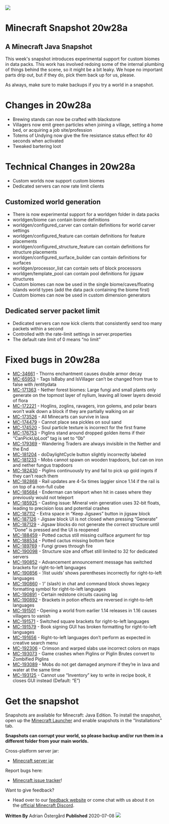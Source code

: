 ![](https://www.minecraft.net/content/dam/games/minecraft/screenshots/snapshot-20w28-header.jpg)
# Minecraft Snapshot 20w28a
## A Minecraft Java Snapshot

This week's snapshot introduces experimental support for custom biomes in data packs. This work has involved redoing some of the internal plumbing of things behind the scene, so it might be a bit leaky. We hope no important parts drip out, but if they do, pick them back up for us, please. 

As always, make sure to make backups if you try a world in a snapshot.

# Changes in 20w28a


- Brewing stands can now be crafted with blackstone
- Villagers now emit green particles when joining a village, setting a home bed, or acquiring a job site/profession
- Totems of Undying now give the fire resistance status effect for 40 seconds when activated
- Tweaked bartering loot

# Technical Changes in 20w28a

- Custom worlds now support custom biomes
- Dedicated servers can now rate limit clients

## Customized world generation

- There is now experimental support for a worldgen folder in data packs
- worldgen/biome can contain biome definitions
- worldgen/configured_carver can contain definitions for world carver settings
- worldgen/configured_feature can contain definitions for feature placements
- worldgen/configured_structure_feature can contain definitions for structure placements
- worldgen/configured_surface_builder can contain definitions for surfaces
- worldgen/processor_list can contain sets of block processors
- worldgen/template_pool can contain pool definitions for jigsaw structures
- Custom biomes can now be used in the single biome/caves/floating islands world types (add the data pack containing the biome first)
- Custom biomes can now be used in custom dimension generators

## <a></a>Dedicated server packet limit

- Dedicated servers can now kick clients that consistently send too many packets within a second
- Controlled with the rate-limit settings in server.properties
- The default rate limit of 0 means “no limit”

# Fixed bugs in 20w28a


- [MC-34661](https://bugs.mojang.com/browse/MC-34661) - Thorns enchantment causes double armor decay
- [MC-65953](https://bugs.mojang.com/browse/MC-65953) - Tags IsBaby and IsVillager can’t be changed from true to false with /entitydata
- [MC-171363](https://bugs.mojang.com/browse/MC-171363) - Nether forest biomes: Large fungi and small plants only generate on the topmost layer of nylium, leaving all lower layers devoid of flora
- [MC-172221](https://bugs.mojang.com/browse/MC-172221) - Hoglins, zoglins, ravagers, iron golems, and polar bears won’t walk down a block if they are partially walking on air
- [MC-173526](https://bugs.mojang.com/browse/MC-173526) - All Minecarts can survive in lava
- [MC-174479](https://bugs.mojang.com/browse/MC-174479) - Cannot place sea pickles on soul sand
- [MC-174520](https://bugs.mojang.com/browse/MC-174520) - Soul particle texture is incorrect for the first frame
- [MC-176753](https://bugs.mojang.com/browse/MC-176753) - Piglins stand around dropped golden items if their “CanPickUpLoot” tag is set to “0b”
- [MC-179369](https://bugs.mojang.com/browse/MC-179369) - Wandering Traders are always invisible in the Nether and the End
- [MC-181204](https://bugs.mojang.com/browse/MC-181204) - doDaylightCycle button slightly incorrectly labeled
- [MC-181233](https://bugs.mojang.com/browse/MC-181233) - Mobs cannot spawn on wooden trapdoors, but can on iron and nether fungus trapdoors
- [MC-182430](https://bugs.mojang.com/browse/MC-182430) - Piglins continuously try and fail to pick up gold ingots if they can’t reach them
- [MC-182868](https://bugs.mojang.com/browse/MC-182868) - Rail updates are 4-5x times laggier since 1.14 if the rail is on top of a non-full cube
- [MC-185684](https://bugs.mojang.com/browse/MC-185684) - Enderman can teleport when hit in cases where they previously would not teleport
- [MC-185925](https://bugs.mojang.com/browse/MC-185925) - Casting issue: Mineral vein generation uses 32-bit floats, leading to precision loss and potential crashes
- [MC-187112](https://bugs.mojang.com/browse/MC-187112) - Extra space in “Keep Jigsaws” button in jigsaw block
- [MC-187126](https://bugs.mojang.com/browse/MC-187126) - Jigsaw block UI is not closed when pressing “Generate”
- [MC-187129](https://bugs.mojang.com/browse/MC-187129) - Jigsaw blocks do not generate the correct structure until “Done” is pressed and the UI is reopened
- [MC-188459](https://bugs.mojang.com/browse/MC-188459) - Potted cactus still missing cullface argument for top
- [MC-188534](https://bugs.mojang.com/browse/MC-188534) - Potted cactus missing bottom face
- [MC-189769](https://bugs.mojang.com/browse/MC-189769) - Fungi grows through fire
- [MC-190098](https://bugs.mojang.com/browse/MC-190098) - Structure size and offset still limited to 32 for dedicated servers
- [MC-190852](https://bugs.mojang.com/browse/MC-190852) - Advancement announcement message has switched brackets for right-to-left languages
- [MC-190856](https://bugs.mojang.com/browse/MC-190856) - ‘/list uuids’ shows parentheses incorrectly for right-to-left languages
- [MC-190860](https://bugs.mojang.com/browse/MC-190860) - ‘/’ (slash) in chat and command block shows legacy formatting symbol for right-to-left languages
- [MC-190891](https://bugs.mojang.com/browse/MC-190891) - Certain redstone circuits causing lag
- [MC-190892](https://bugs.mojang.com/browse/MC-190892) - Brackets in potion effects are reversed in right-to-left languages
- [MC-191501](https://bugs.mojang.com/browse/MC-191501) - Opening a world from earlier 1.14 releases in 1.16 causes villagers to vanish
- [MC-191571](https://bugs.mojang.com/browse/MC-191571) - Switched square brackets for right-to-left languages
- [MC-191579](https://bugs.mojang.com/browse/MC-191579) - Book signing GUI has broken formatting for right-to-left languages
- [MC-191656](https://bugs.mojang.com/browse/MC-191656) - Right-to-left languages don’t perform as expected in creative search menu
- [MC-192306](https://bugs.mojang.com/browse/MC-192306) - Crimson and warped slabs use incorrect colors on maps
- [MC-193073](https://bugs.mojang.com/browse/MC-193073) - Game crashes when Piglins or Piglin Brutes convert to Zombified Piglins
- [MC-193089](https://bugs.mojang.com/browse/MC-193089) - Mobs do not get damaged anymore if they’re in lava and water at the same time
- [MC-193125](https://bugs.mojang.com/browse/MC-193125) - Cannot use “Inventory” key to write in recipe book, it closes GUI instead (Default: “E”)

# Get the snapshot

Snapshots are available for Minecraft: Java Edition. To install the snapshot, open up the [Minecraft Launcher](/download.html) and enable snapshots in the "Installations" tab.

**Snapshots can corrupt your world, so please backup and/or run them in a different folder from your main worlds.**

Cross-platform server jar:

- [Minecraft server jar](https://launcher.mojang.com/v1/objects/1e36d315d96c29d8d32aa8fecbfb8efa4243a746/server.jar)

Report bugs here:

- [Minecraft issue tracker](https://bugs.mojang.com/browse/MC)!

Want to give feedback?

- Head over to our [feedback website](https://aka.ms/snapshotfeedback) or come chat with us about it on the [official Minecraft Discord](https://discordapp.com/invite/minecraft).

**Written By**
Adrian Östergård
**Published**
2020-07-08
![](https://www.minecraft.net/content/dam/archive/47546af0dc1b3d456e04447c5f34c52c-NewAdrian.png)
